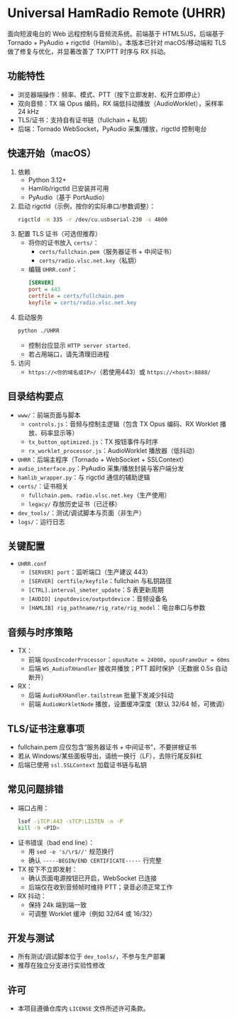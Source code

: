 # Universal HamRadio Remote (UHRR)

面向短波电台的 Web 远程控制与音频流系统。前端基于 HTML5/JS，后端基于 Tornado + PyAudio + rigctld（Hamlib）。本版本已针对 macOS/移动端和 TLS 做了修复与优化，并显著改善了 TX/PTT 时序与 RX 抖动。

## 功能特性
- 浏览器端操作：频率、模式、PTT（按下立即发射、松开立即停止）
- 双向音频：TX 端 Opus 编码，RX 端低抖动播放（AudioWorklet），采样率 24 kHz
- TLS/证书：支持自有证书链（fullchain + 私钥）
- 后端：Tornado WebSocket，PyAudio 采集/播放，rigctld 控制电台

## 快速开始（macOS）
1. 依赖
   - Python 3.12+
   - Hamlib/rigctld 已安装并可用
   - PyAudio（基于 PortAudio）
2. 启动 rigctld（示例，按你的实际串口/参数调整）：
   ```bash
   rigctld -m 335 -r /dev/cu.usbserial-230 -s 4800
   ```
3. 配置 TLS 证书（可选但推荐）
   - 将你的证书放入 `certs/`：
     - `certs/fullchain.pem`（服务器证书 + 中间证书）
     - `certs/radio.vlsc.net.key`（私钥）
   - 编辑 `UHRR.conf`：
     ```ini
     [SERVER]
     port = 443
     certfile = certs/fullchain.pem
     keyfile = certs/radio.vlsc.net.key
     ```
4. 启动服务
   ```bash
   python ./UHRR
   ```
   - 控制台应显示 `HTTP server started.`
   - 若占用端口，请先清理旧进程
5. 访问
   - `https://<你的域名或IP>/`（若使用443）或 `https://<host>:8888/`

## 目录结构要点
- `www/`：前端页面与脚本
  - `controls.js`：音频与控制主逻辑（包含 TX Opus 编码、RX Worklet 播放、码率显示等）
  - `tx_button_optimized.js`：TX 按钮事件与时序
  - `rx_worklet_processor.js`：AudioWorklet 播放器（低抖动）
- `UHRR`：后端主程序（Tornado + WebSocket + SSLContext）
- `audio_interface.py`：PyAudio 采集/播放封装与客户端分发
- `hamlib_wrapper.py`：与 rigctld 通信的辅助逻辑
- `certs/`：证书相关
  - `fullchain.pem`、`radio.vlsc.net.key`（生产使用）
  - `legacy/` 存放历史证书（已迁移）
- `dev_tools/`：测试/调试脚本与页面（非生产）
- `logs/`：运行日志

## 关键配置
- `UHRR.conf`
  - `[SERVER] port`：监听端口（生产建议 443）
  - `[SERVER] certfile/keyfile`：fullchain 与私钥路径
  - `[CTRL].interval_smeter_update`：S 表更新周期
  - `[AUDIO] inputdevice/outputdevice`：音频设备名
  - `[HAMLIB] rig_pathname/rig_rate/rig_model`：电台串口与参数

## 音频与时序策略
- TX：
  - 前端 `OpusEncoderProcessor`：`opusRate = 24000`，`opusFrameDur = 60ms`
  - 后端 `WS_AudioTXHandler` 接收并播放；PTT 超时保护（无数据 0.5s 自动断开）
- RX：
  - 后端 `AudioRXHandler.tailstream` 批量下发减少抖动
  - 前端 `AudioWorkletNode` 播放，设置缓冲深度（默认 32/64 帧，可微调）

## TLS/证书注意事项
- fullchain.pem 应仅包含“服务器证书 + 中间证书”，不要拼根证书
- 若从 Windows/某些面板导出，请统一换行（LF），去除行尾反斜杠
- 后端已使用 `ssl.SSLContext` 加载证书链与私钥

## 常见问题排错
- 端口占用：
  ```bash
  lsof -iTCP:443 -sTCP:LISTEN -n -P
  kill -9 <PID>
  ```
- 证书错误（bad end line）：
  - 用 `sed -e 's/\r$//'` 规范换行
  - 确认 `-----BEGIN/END CERTIFICATE-----` 行完整
- TX 按下不立即发射：
  - 确认页面电源按钮已开启，WebSocket 已连接
  - 后端仅在收到音频帧时维持 PTT；录音必须正常工作
- RX 抖动：
  - 保持 24k 端到端一致
  - 可调整 Worklet 缓冲（例如 32/64 或 16/32）

## 开发与测试
- 所有测试/调试脚本位于 `dev_tools/`，不参与生产部署
- 推荐在独立分支进行实验性修改

## 许可
- 本项目遵循仓库内 `LICENSE` 文件所述许可条款。

